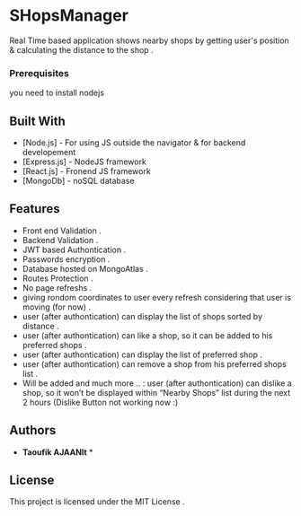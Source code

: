 # SHopsManager

Real Time  based application shows nearby shops by getting user's position &  calculating the distance to the shop .


### Prerequisites

 you need to install nodejs 





## Built With

* [Node.js] - For using JS outside the navigator & for backend developement
* [Express.js] - NodeJS framework
* [React.js] - Fronend JS framework
* [MongoDb] - noSQL database

## Features

* Front end Validation .
* Backend Validation .
* JWT based Authontication .
* Passwords encryption .
* Database hosted on MongoAtlas .
* Routes Protection .
* No page refreshs .
* giving rondom coordinates to user every refresh considering that user is moving (for now) .
* user (after authontication) can display the list of shops sorted by distance .
* user (after authontication)  can like a shop, so it can be added to his preferred shops .
* user (after authontication)  can display the list of preferred shop .
* user (after authontication)  can remove a shop from his preferred shops list .
* Will be added and much more .. :  user (after authontication)  can dislike a shop, so it won’t be displayed within “Nearby Shops” list during the next 2 hours (Dislike Button not working now :)

## Authors

* **Taoufik AJAANIt**  *

## License

This project is licensed under the MIT License .
